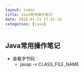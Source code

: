 ```yaml
---
layout: index
title: Java常用操作笔记
date: 2018-01-21 17:42:18
categories: [java]
---
```


Java常用操作笔记
---



* 查看字节码：
  * javap -v CLASS_FILE_NAME

